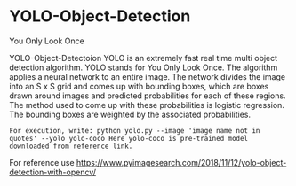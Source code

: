 # YOLO-Object-Detection
You Only Look Once

YOLO-Object-Detectoion
YOLO is an extremely fast real time multi object detection algorithm. YOLO stands for You Only Look Once. The algorithm applies a neural network to an entire image. The network divides the image into an S x S grid and comes up with bounding boxes, which are boxes drawn around images and predicted probabilities for each of these regions. The method used to come up with these probabilities is logistic regression. The bounding boxes are weighted by the associated probabilities.


    For execution, write: python yolo.py --image 'image name not in quotes' --yolo yolo-coco Here yolo-coco is pre-trained model downloaded from reference link.

  For reference use
https://www.pyimagesearch.com/2018/11/12/yolo-object-detection-with-opencv/


